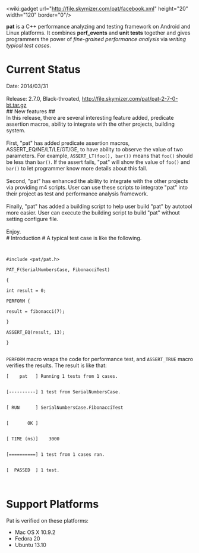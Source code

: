 &lt;wiki:gadget url="http://file.skymizer.com/pat/facebook.xml" height="20" width="120" border="0"/&gt;

**pat** is a C++ performance analyzing and testing framework on Android and Linux platforms.
It combines **perf\_events** and **unit tests** together and gives programmers the power of _fine-grained performance analysis_ via _writing typical test cases_.

# Current Status #
<div>
Date: 2014/03/31<br>
<br>
Release: 2.7.0, Black-throated, <a href='http://file.skymizer.com/pat/pat-2-7-0-bt.tar.gz'>http://file.skymizer.com/pat/pat-2-7-0-bt.tar.gz</a>
</div>
## New features ##
<div>
In this release, there are several interesting feature added, predicate assertion macros, ability to integrate with the other projects, building system.<br>
<br>
First, "pat" has added predicate assertion macros, ASSERT_EQ/NE/LT/LE/GT/GE, to have ability to observe the value of two parameters. For example, <code>ASSERT_LT(foo(), bar())</code> means that <code>foo()</code> should be less than <code>bar()</code>. If the assert fails, "pat" will show the value of <code>foo()</code> and <code>bar()</code> to let programmer know more details about this fail.<br>
<br>
Second, "pat" has enhanced the ability to integrate with the other projects via providing m4 scripts. User can use these scripts to integrate "pat" into their project as test and performance analysis framework.<br>
<br>
Finally, "pat" has added a building script to help user build "pat" by autotool more easier. User can execute the building script to build "pat" without setting configure file.<br>
<br>
Enjoy.<br>
</div>
# Introduction #
A typical test case is like the following.
<div>
<pre><code><br>
#include &lt;pat/pat.h&gt;<br>
PAT_F(SerialNumbersCase, FibonacciTest)<br>
{<br>
int result = 0;<br>
PERFORM {<br>
result = fibonacci(7);<br>
}<br>
ASSERT_EQ(result, 13);<br>
}<br>
</code></pre>
</div>


`PERFORM` macro wraps the code for performance test, and `ASSERT_TRUE` macro verifies the results. The result is like that:
<div>
<pre><code>[    pat   ] Running 1 tests from 1 cases.<br>
[----------] 1 test from SerialNumbersCase.<br>
[ RUN      ] SerialNumbersCase.FibonacciTest<br>
[       OK ] <br>
[ TIME (ns)]    3000<br>
[==========] 1 test from 1 cases ran.<br>
[  PASSED  ] 1 test.<br>
</code></pre>
</div>

# Support Platforms #
Pat is verified on these platforms:
  * Mac OS X 10.9.2
  * Fedora 20
  * Ubuntu 13.10